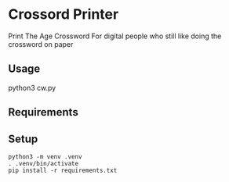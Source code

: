 # Crossord Printer

Print The Age Crossword
For digital people who still like doing the crossword on paper

## Usage

python3 cw.py

## Requirements




## Setup

```
python3 -m venv .venv
. .venv/bin/activate
pip install -r requirements.txt 
```

